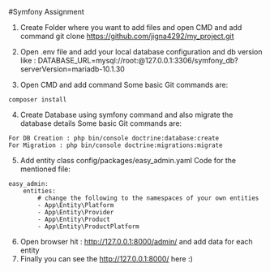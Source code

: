 #Symfony Assignment

1) Create Folder where you want to add files and open CMD and add command git clone https://github.com/jigna4292/my_project.git

2) Open .env file and add your local database configuration and db version
like : DATABASE_URL=mysql://root:@127.0.0.1:3306/symfony_db?serverVersion=mariadb-10.1.30

3) Open CMD and add command 
Some basic Git commands are:
```
composer install
```

4) Create Database using symfony command and also migrate the database details
Some basic Git commands are:
```
For DB Creation : php bin/console doctrine:database:create
For Migration : php bin/console doctrine:migrations:migrate
```

5) Add entity class config/packages/easy_admin.yaml
Code for the mentioned file:
```
easy_admin:
    entities:
        # change the following to the namespaces of your own entities
        - App\Entity\Platform
        - App\Entity\Provider
        - App\Entity\Product
        - App\Entity\ProductPlatform
```
6) Open browser hit : http://127.0.0.1:8000/admin/
and add data for each entity 
7) Finally you can see the http://127.0.0.1:8000/ here :)
